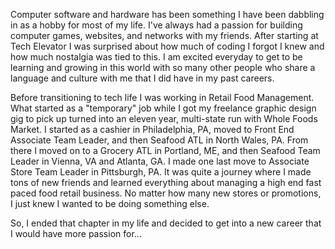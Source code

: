 Computer software and hardware has been something I have been dabbling in as a hobby for most of my life. I've always had a passion for building computer games, websites, and networks with my friends. After starting at Tech Elevator I was surprised about how much of coding I forgot I knew and how much nostalgia was tied to this.
I am excited everyday to get to be learning and growing in this world with so many other people who share a language and culture with me that I did have in my past careers.  

Before transitioning to tech life I was working in Retail Food Management. What started as a "temporary" job while I got my freelance graphic design gig to pick up turned into an eleven year, multi-state run with Whole Foods Market. I started as a cashier in Philadelphia, PA, moved to Front End Associate Team Leader, and then Seafood ATL in North Wales, PA. From there I moved on to a Grocery ATL in Portland, ME, and then Seafood Team Leader in Vienna, VA and Atlanta, GA. I made one last move to Associate Store Team Leader in Pittsburgh, PA. It was quite a journey where I made tons of new friends and learned everything about managing a high end fast paced food retail business. No matter how many new stores or promotions, I just knew I wanted to be doing something else. 

So, I ended that chapter in my life and decided to get into a new career that I would have more passion for...


